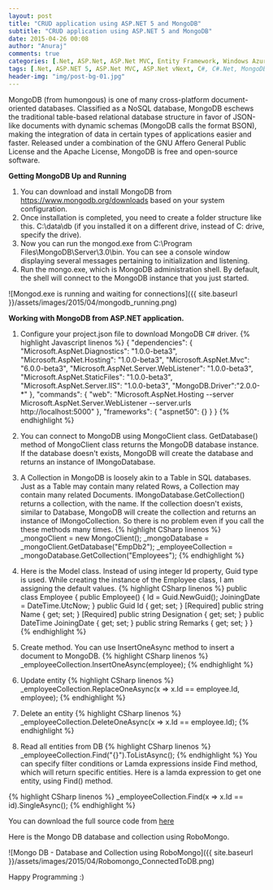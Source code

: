 ```yaml
---
layout: post
title: "CRUD application using ASP.NET 5 and MongoDB"
subtitle: "CRUD application using ASP.NET 5 and MongoDB"
date: 2015-04-26 00:08
author: "Anuraj"
comments: true
categories: [.Net, ASP.Net, ASP.Net MVC, Entity Framework, Windows Azure]
tags: [.Net, ASP.NET 5, ASP.Net MVC, ASP.Net vNext, C#, C#.Net, MongoDB]
header-img: "img/post-bg-01.jpg"
---
```

MongoDB (from humongous) is one of many cross-platform document-oriented databases. Classified as a NoSQL database, MongoDB eschews the traditional table-based relational database structure in favor of JSON-like documents with dynamic schemas (MongoDB calls the format BSON), making the integration of data in certain types of applications easier and faster. Released under a combination of the GNU Affero General Public License and the Apache License, MongoDB is free and open-source software. 

**Getting MongoDB Up and Running**


1.  You can download and install MongoDB from https://www.mongodb.org/downloads based on your system configuration.
2.  Once installation is completed, you need to create a folder structure like this. C:\data\db (if you installed it on a different drive, instead of C: drive, specify the drive). 
3.  Now you can run the mongod.exe from C:\Program Files\MongoDB\Server\3.0\bin. You can see a console window  displaying several messages pertaining to initialization and listening.
4.  Run the mongo.exe, which is MongoDB administration shell. By default, the shell will connect to the MongoDB instance that you just started.

![Mongod.exe is running and waiting for connections]({{ site.baseurl }}/assets/images/2015/04/mongodb_running.png)


**Working with MongoDB from ASP.NET application.**


1.  Configure your project.json file to download MongoDB C# driver.
{% highlight Javascript linenos %}
{
	"dependencies": {
		"Microsoft.AspNet.Diagnostics": "1.0.0-beta3",
		"Microsoft.AspNet.Hosting": "1.0.0-beta3",
		"Microsoft.AspNet.Mvc": "6.0.0-beta3",
		"Microsoft.AspNet.Server.WebListener": "1.0.0-beta3",
		"Microsoft.AspNet.StaticFiles": "1.0.0-beta3",
		"Microsoft.AspNet.Server.IIS": "1.0.0-beta3",
		"MongoDB.Driver":"2.0.0-*"
	},
	"commands": {
		"web": "Microsoft.AspNet.Hosting --server Microsoft.AspNet.Server.WebListener --server.urls http://localhost:5000"
	},
	"frameworks": {
		"aspnet50": {}
	}
}
{% endhighlight %}

2.  You can connect to MongoDB using MongoClient class. GetDatabase() method of MongoClient class returns the MongoDB database instance. If the database doesn't exists, MongoDB will create the database and returns an instance of IMongoDatabase.
3.  A Collection in MongoDB is loosely akin to a Table in SQL databases. Just as a Table may contain many related Rows, a Collection may contain many related Documents. IMongoDatabase.GetCollection<T>() returns a collection, with the name. If the collection doesn't exists, similar to Database, MongoDB will create the collection and returns an instance of IMongoCollection<T>. So there is no problem even if you call the these methods many times.
{% highlight CSharp linenos %}
_mongoClient = new MongoClient();
_mongoDatabase = _mongoClient.GetDatabase("EmpDb2");
_employeeCollection = _mongoDatabase.GetCollection<Employee>("Employees");
{% endhighlight %}

4.  Here is the Model class. Instead of using integer Id property, Guid type is used. While creating the instance of the Employee class, I am assigning the default values.
{% highlight CSharp linenos %}
public class Employee
{
	public Employee()
	{
		Id = Guid.NewGuid();
		JoiningDate = DateTime.UtcNow;
	}
	public Guid Id { get; set; }
	[Required]
	public string Name { get; set; }
	[Required]
	public string Designation { get; set; }
	public DateTime JoiningDate { get; set; }
	public string Remarks { get; set; }
}
{% endhighlight %}

5.  Create method. You can use InsertOneAsync method to insert a document to MongoDB.
{% highlight CSharp linenos %}
_employeeCollection.InsertOneAsync(employee);
{% endhighlight %}

6.  Update entity
{% highlight CSharp linenos %}
_employeeCollection.ReplaceOneAsync(x => x.Id == employee.Id, employee);
{% endhighlight %}

7.  Delete an entity
{% highlight CSharp linenos %}
_employeeCollection.DeleteOneAsync(x => x.Id == employee.Id);
{% endhighlight %}

8.  Read all entities from DB
{% highlight CSharp linenos %}
_employeeCollection.Find("{}").ToListAsync();
{% endhighlight %}
You can specify filter conditions or Lamda expressions inside Find method, which will return specific entities. Here is a lamda expression to get one entity, using Find() method.

{% highlight CSharp linenos %}
_employeeCollection.Find(x => x.Id == id).SingleAsync();
{% endhighlight %}


You can download the full source code from [here](https://github.com/anuraj/EmployeeApp/tree/MongoDb)

Here is the Mongo DB database and collection using RoboMongo.

![Mongo DB - Database and Collection using RoboMongo]({{ site.baseurl }}/assets/images/2015/04/Robomongo_ConnectedToDB.png)

Happy Programming :)
